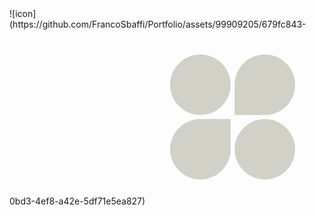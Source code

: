<div center>
  ![icon](https://github.com/FrancoSbaffi/Portfolio/assets/99909205/679fc843-0bd3-4ef8-a42e-5df71e5ea827)<svg width="280" height="280" viewBox="0 0 280 280" fill="none" xmlns="http://www.w3.org/2000/svg">
<rect width="auto" height="50" rx="50" fill="black"/>
<g clip-path="url(#clip0_345_17)">
<circle cx="88.4" cy="88.4" r="48.4" fill="#D1D1C7"/>
<path d="M143.2 88.4C143.2 61.6694 164.869 40 191.6 40C218.331 40 240 61.6694 240 88.4C240 115.131 218.331 136.8 191.6 136.8H143.2V88.4Z" fill="#D1D1C7"/>
<path d="M40 191.6C40 164.869 61.6694 143.2 88.4 143.2H136.8V191.6C136.8 218.331 115.131 240 88.4 240C61.6694 240 40 218.331 40 191.6Z" fill="#D1D1C7"/>
<circle cx="191.6" cy="191.6" r="48.4" fill="#D1D1C7"/>
</g>
<defs>
<clipPath id="clip0_345_17">
<rect width="200" height="200" fill="white" transform="translate(40 40)"/>
</clipPath>
</defs>
</svg>
</div>

